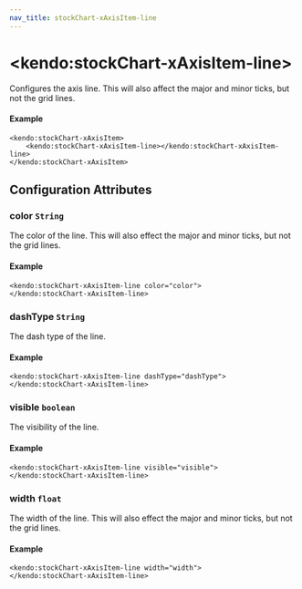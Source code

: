 ```yaml
---
nav_title: stockChart-xAxisItem-line
---
```


# \<kendo:stockChart-xAxisItem-line\>

Configures the axis line. This will also affect the major and minor ticks, but not the grid lines.

#### Example
    <kendo:stockChart-xAxisItem>
        <kendo:stockChart-xAxisItem-line></kendo:stockChart-xAxisItem-line>
    </kendo:stockChart-xAxisItem>

## Configuration Attributes

### color `String`

The color of the line. This will also effect the major and minor ticks, but
not the grid lines.

#### Example
    <kendo:stockChart-xAxisItem-line color="color">
    </kendo:stockChart-xAxisItem-line>

### dashType `String`

The dash type of the line.

#### Example
    <kendo:stockChart-xAxisItem-line dashType="dashType">
    </kendo:stockChart-xAxisItem-line>

### visible `boolean`

The visibility of the line.

#### Example
    <kendo:stockChart-xAxisItem-line visible="visible">
    </kendo:stockChart-xAxisItem-line>

### width `float`

The width of the line. This will also effect the major and minor ticks, but
not the grid lines.

#### Example
    <kendo:stockChart-xAxisItem-line width="width">
    </kendo:stockChart-xAxisItem-line>

